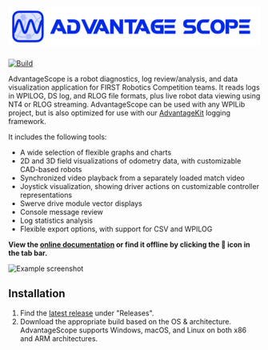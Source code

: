 # ![AdvantageScope](/banner.png)

[![Build](https://github.com/Mechanical-Advantage/AdvantageScope/actions/workflows/build.yml/badge.svg?branch=main)](https://github.com/Mechanical-Advantage/AdvantageScope/actions/workflows/build.yml)

AdvantageScope is a robot diagnostics, log review/analysis, and data visualization application for FIRST Robotics Competition teams. It reads logs in WPILOG, DS log, and RLOG file formats, plus live robot data viewing using NT4 or RLOG streaming. AdvantageScope can be used with any WPILib project, but is also optimized for use with our [AdvantageKit](https://github.com/Mechanical-Advantage/AdvantageKit) logging framework.

It includes the following tools:

- A wide selection of flexible graphs and charts
- 2D and 3D field visualizations of odometry data, with customizable CAD-based robots
- Synchronized video playback from a separately loaded match video
- Joystick visualization, showing driver actions on customizable controller representations
- Swerve drive module vector displays
- Console message review
- Log statistics analysis
- Flexible export options, with support for CSV and WPILOG

**View the [online documentation](/docs/INDEX.md) or find it offline by clicking the 📖 icon in the tab bar.**

![Example screenshot](/docs/resources/screenshot-light.png)

## Installation

1. Find the [latest release](https://github.com/Mechanical-Advantage/AdvantageScope/releases/latest) under "Releases".
2. Download the appropriate build based on the OS & architecture. AdvantageScope supports Windows, macOS, and Linux on both x86 and ARM architectures.
